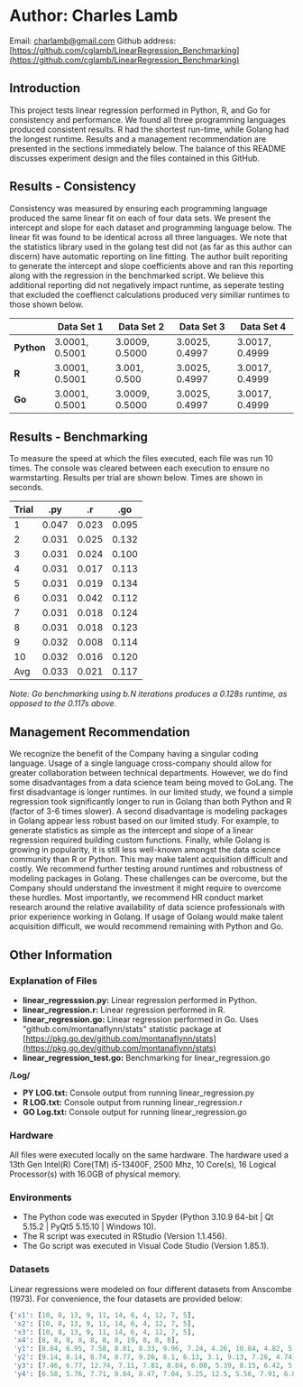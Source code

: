 # Author: Charles Lamb
Email: charlamb@gmail.com
Github address: [https://github.com/cglamb/LinearRegression_Benchmarking](https://github.com/cglamb/LinearRegression_Benchmarking)

## Introduction
This project tests linear regression performed in Python, R, and Go for consistency and performance. We found all three programming languages produced consistent results. R had the shortest run-time, while Golang had the longest runtime. Results and a management recommendation are presented in the sections immediately below. The balance of this README discusses experiment design and the files contained in this GitHub.

## Results - Consistency
Consistency was measured by ensuring each programming language produced the same linear fit on each of four data sets. We present the intercept and slope for each dataset and programming language below. The linear fit was found to be identical across all three languages. We note that the statistics library used in the golang test did not (as far as this author can discern) have automatic reporting on line fitting. The author built reporiting to generate the intercept and slope coefficients above and ran this reporting along with the regression in the benchmarked script. We believe this additional reporting did not negatively impact runtime, as seperate testing that excluded the coeffienct calculations produced very similiar runtimes to those shown below.

|                | Data Set 1        | Data Set 2        | Data Set 3        | Data Set 4        |
| -------------- | ----------------- | ----------------- | ----------------- | ----------------- |
| **Python**     | 3.0001, 0.5001     | 3.0009, 0.5000     | 3.0025, 0.4997     | 3.0017, 0.4999     |
| **R**          | 3.0001, 0.5001     | 3.001, 0.500       | 3.0025, 0.4997     | 3.0017, 0.4999     |
| **Go**         | 3.0001, 0.5001     | 3.0009, 0.5000     | 3.0025, 0.4997     | 3.0017, 0.4999     |

## Results - Benchmarking
To measure the speed at which the files executed, each file was run 10 times. The console was cleared between each execution to ensure no warmstarting. Results per trial are shown below. Times are shown in seconds.

| Trial | .py  | .r   | .go  |
| ----- | ---- | ---- | ---- |
| 1     | 0.047| 0.023| 0.095|
| 2     | 0.031| 0.025| 0.132|
| 3     | 0.031| 0.024| 0.100|
| 4     | 0.031| 0.017| 0.113|
| 5     | 0.031| 0.019| 0.134|
| 6     | 0.031| 0.042| 0.112|
| 7     | 0.031| 0.018| 0.124|
| 8     | 0.031| 0.018| 0.123|
| 9     | 0.032| 0.008| 0.114|
| 10    | 0.032| 0.016| 0.120|
| Avg   | 0.033| 0.021| 0.117|

*Note: Go benchmarking using b.N iterations produces a 0.128s runtime, as opposed to the 0.117s above.*

## Management Recommendation
We recognize the benefit of the Company having a singular coding language. Usage of a single language cross-company should allow for greater collaboration between technical departments. However, we do find some disadvantages from a data science team being moved to GoLang. The first disadvantage is longer runtimes. In our limited study, we found a simple regression took significantly longer to run in Golang than both Python and R (factor of 3-6 times slower). A second disadvantage is modeling packages in Golang appear less robust based on our limited study. For example, to generate statistics as simple as the intercept and slope of a linear regression required building custom functions. Finally, while Golang is growing in popularity, it is still less well-known amongst the data science community than R or Python. This may make talent acquisition difficult and costly. We recommend further testing around runtimes and robustness of modeling packages in Golang. These challenges can be overcome, but the Company should understand the investment it might require to overcome these hurdles. Most importantly, we recommend HR conduct market research around the relative availability of data science professionals with prior experience working in Golang. If usage of Golang would make talent acquisition difficult, we would recommend remaining with Python and Go.

## Other Information

### Explanation of Files

- **linear_regresssion.py:** Linear regression performed in Python.
- **linear_regression.r:** Linear regression performed in R.
- **linear_regression.go:** Linear regression performed in Go. Uses "github.com/montanaflynn/stats" statistic package at [https://pkg.go.dev/github.com/montanaflynn/stats](https://pkg.go.dev/github.com/montanaflynn/stats)
- **linear_regression_test.go:** Benchmarking for linear_regression.go

**/Log/**
- **PY LOG.txt:** Console output from running linear_regression.py
- **R LOG.txt:** Console output from running linear_regression.r
- **GO Log.txt:** Console output for running linear_regression.go

### Hardware

All files were executed locally on the same hardware. The hardware used a 13th Gen Intel(R) Core(TM) i5-13400F, 2500 Mhz, 10 Core(s), 16 Logical Processor(s) with 16.0GB of physical memory.

### Environments

- The Python code was executed in Spyder (Python 3.10.9 64-bit | Qt 5.15.2 | PyQt5 5.15.10 | Windows 10).
- The R script was executed in RStudio (Version 1.1.456).
- The Go script was executed in Visual Code Studio (Version 1.85.1).
### Datasets
Linear regressions were modeled on four different datasets from Anscombe (1973). For convenience, the four datasets are provided below:

```python
{'x1': [10, 8, 13, 9, 11, 14, 6, 4, 12, 7, 5],
 'x2': [10, 8, 13, 9, 11, 14, 6, 4, 12, 7, 5],
 'x3': [10, 8, 13, 9, 11, 14, 6, 4, 12, 7, 5],
 'x4': [8, 8, 8, 8, 8, 8, 8, 19, 8, 8, 8],
 'y1': [8.04, 6.95, 7.58, 8.81, 8.33, 9.96, 7.24, 4.26, 10.84, 4.82, 5.68],
 'y2': [9.14, 8.14, 8.74, 8.77, 9.26, 8.1, 6.13, 3.1, 9.13, 7.26, 4.74],
 'y3': [7.46, 6.77, 12.74, 7.11, 7.81, 8.84, 6.08, 5.39, 8.15, 6.42, 5.73],
 'y4': [6.58, 5.76, 7.71, 8.84, 8.47, 7.04, 5.25, 12.5, 5.56, 7.91, 6.89]}


